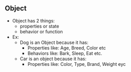 ## Object
- Object has 2 things:
	- properties or state
	- behavior or function
- Ex:
	- Dog is an Object because it has:
		- Properties like: Age, Breed, Color etc
		- Behaviors like: Bark, Sleep, Eat etc.
	- Car is an object because it has:
		- Properties like: Color, Type, Brand, Weight eyc